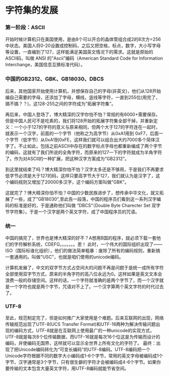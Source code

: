 # 字符集的发展

### 第一阶段：ASCII
开始时候计算机只在美国使用，是由8个可以开合的晶体管组合成2的8次方=256中状态。美国人将0-20设置成控制码，之后又把空格，标点，数字，大小写字母等设置，一直编到了127，这样能满足美国英文情况下的需求。这就是原始的ASCII码，叫做 ANSI 的”Ascii”编码（American Standard Code for Information Interchange，美国信息互换标准代码）。
### 中国的GB2312、GBK、GB18030、DBCS
后来，其他国家开始使用计算机，并想保存自己的字母(非英文)，他们从128开始编自己需要的字母，还添加了字母，横线，竖线等字符，一直到255位(用完了，搞不搞？？)，这128-255之间的字符成为”拓展字符集”。

再后来，中国人登场了，博大精深的汉字你怕不怕？常规的有6000+需要保存。但是中国人民可不是吃素的，我们将128开始的拓展字符集全部干掉，并重新定义：一个小于127的字符的意义与原来相同，但两个大于127的字符连在一起时，就表示一个汉字，前面的一个字节（他称之为高字节）从0xA1用到 0xF7，后面一个字节（低字节）从0xA1到0xFE，这样我们就可以组合出大约7000多个简体汉字了。不止如此，包括之前ASCII中存在的数字标点字母也都重新编成了两个字节的编码，这就有了我们所说的全角字符，而原来的127一下的字符就成为半角字符了。作为对ASCII的一种扩展，把这种汉字方案成为”GB2312”。

到这里就结束了吗？博大精深你怕不怕？汉字太多还是不够用，于是我们不再要求低字节必须是大于127的码，这样只要高字节大于127，我们就认为是汉字了，这个编码规则又增加了20000多汉字，这个编码方案叫做”GBK”。

这就完了？博大精深你怕不怕？中国的少数民族进步了，想传承中华文化，就又拓展了一些，成了”GB18030”,至此告一段落，中国的程序员们看到这一系列汉字编码的标准是好的，于是通称他们叫做 “DBCS“（Double Byte Charecter Set 双字节字符集）。于是一个汉字是两个英文字符，成了中国程序员的咒语。
### 统一
中国的搞完了，世界也是博大精深的好不？A想用B国的程序，就必须下载一套他们的字符解析系统，CDEFG。。。。。。。恩！
此时，一个伟大的国际组织出现了——ISO（国际标谁化组织），他们的做法简单粗暴：废除了所有的编码规则，重新搞一套通用的。叫做"USC"，也就是咱们使用的unicode编码。

计算机发展了，中文的双字节方式占空间大的问题不再是问题于是统一成所有字符全部使用双字节方式，原来的半角字符的高八位永远为0。这样如果是英文文本会浪费一般的存储空间。这样的话，一个字符就准确的是两个字节了，而一个汉字就是一个字符也就是两个字节，咒语对不上了。一个汉字算两个英文字符的时代过去了。

### UTF-8
至此，规范制定完了，但是如何推广大家使用是个难题。后来互联网的出现，网络传输规范出现了UTF-8(UCS Transfer Format)和UTF-16两种为解决传输问题出现的编码方式，UTF-8就是在互联网上使用最广的一种unicode的实现方式，UTF-8就是每次8个位传输数据，而UTF-16就是每次16个位这是为传输而设计的编码，并使编码无国界，这样就可以显示全世界上所有文化的字符了。
最终：出现了把Unicode编码转化为“可变长编码”的UTF-8编码。UTF-8编码把一个Unicode字符根据不同的数字大小编码成1-6个字节，常用的英文字母被编码成1个字节，汉字通常是3个字节，只有很生僻的字符才会被编码成4-6个字节。如果你要传输的文本包含大量英文字符，用UTF-8编码就能节省空间。


